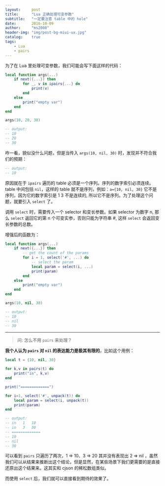```yaml
---
layout:     post
title:      "Lua 正确处理可变参数"
subtitle:   "一定要注意 table 中的 hole"
date:       2016-10-09
author:     "ms2008"
header-img: "img/post-bg-miui-ux.jpg"
catalog:    true
tags:
    - Lua
    - pairs
---
```


为了在 Lua 里处理可变参数，我们可能会写下面这样的代码：

```lua
local function args(...)
    if next({...}) then
        for _, v in ipairs{...} do
            print(v)
        end
    else
        print("empty var")
    end
end

args(10, 20, 30)

-- output:
-- 10
-- 20
-- 30
```

咋一看，貌似没什么问题，但是当传入 `args(10, nil, 30)` 时，发现并不符合我们的预期：

```lua
-- output:
-- 10
```

原因就在于 `ipairs` 遍历的 table 必须是一个序列。序列的数字索引必须连续。table 中间包括 `nil`，这样的 table 就不是序列，例如：`a={10, nil, 30}` 它不是序列，因为它的数字索引是 1 3 不是连续的, 所以它不是序列。为了处理这个问题，就要引入 `select` 了。

调用 `select` 时，需要传入一个 selector 和变长参数。如果 selector 为数字 n, 那么 `select` 返回它的第 n 个可变实参，否则只能为字符串 #, 这样 `select` 会返回变长参数的总数。

增强后的函数为：

```lua
local function args(...)
    if next({...}) then
        -- get the count of the params
        for i = 1, select('#', ...) do
            -- select the param
            local param = select(i, ...)
            print(param)
        end
    else
        print("empty var")
    end
end

args(10, nil, 30)

-- output:
-- 10
-- nil
-- 30
```

---

> 问: 怎么不用 `pairs` 来处理？

**我个人认为 `pairs` 对 `nil` 的表达能力是极其有限的**，比如这个用例：

```lua
local t = {10, nil, 30}

for k,v in pairs(t) do
    print("in", k,v)
end

print("=============")

for i=1, select('#', unpack(t)) do
    local param = select(i, unpack(t))
    print(param)
end

-- output:
-- in	1	10
-- in	3	30
-- =============
-- 10
-- nil
-- 30
```

可以看到 `pairs` 只遍历了两次，1 => 10、3 => 20 其并没有表现出 2 => nil ，虽然我们可以从结果来推断出这个结论，但是显然，在某些场景下我们更需要的是直接还原出这个结果来。这其实和 cjson 的稀松数组类似。

而使用 `select` 后，我们就可以直接看到期待的效果了。
